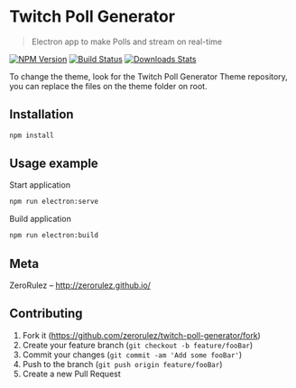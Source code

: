 # Twitch Poll Generator
> Electron app to make Polls and stream on real-time 

[![NPM Version][npm-image]][npm-url]
[![Build Status][travis-image]][travis-url]
[![Downloads Stats][npm-downloads]][npm-url]

To change the theme, look for the Twitch Poll Generator Theme repository, you can replace the files on the theme folder on root.

## Installation

```sh
npm install
```

## Usage example

Start application
```sh
npm run electron:serve
```

Build application
```sh
npm run electron:build
```

## Meta

ZeroRulez – http://zerorulez.github.io/

## Contributing

1. Fork it (<https://github.com/zerorulez/twitch-poll-generator/fork>)
2. Create your feature branch (`git checkout -b feature/fooBar`)
3. Commit your changes (`git commit -am 'Add some fooBar'`)
4. Push to the branch (`git push origin feature/fooBar`)
5. Create a new Pull Request

[npm-image]: https://img.shields.io/npm/v/datadog-metrics.svg?style=flat-square
[npm-url]: https://npmjs.org/package/datadog-metrics
[npm-downloads]: https://img.shields.io/npm/dm/datadog-metrics.svg?style=flat-square
[travis-image]: https://img.shields.io/travis/dbader/node-datadog-metrics/master.svg?style=flat-square
[travis-url]: https://travis-ci.org/dbader/node-datadog-metrics
[wiki]: https://github.com/seunome/seuprojeto/wiki
